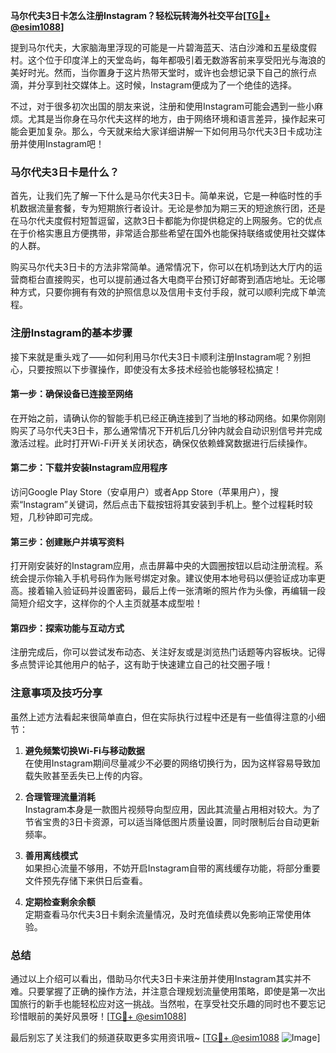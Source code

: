 **马尔代夫3日卡怎么注册Instagram？轻松玩转海外社交平台[[TG💪+ @esim1088](https://t.me/s/esim1088)]**

提到马尔代夫，大家脑海里浮现的可能是一片碧海蓝天、洁白沙滩和五星级度假村。这个位于印度洋上的天堂岛屿，每年都吸引着无数游客前来享受阳光与海浪的美好时光。然而，当你置身于这片热带天堂时，或许也会想记录下自己的旅行点滴，并分享到社交媒体上。这时候，Instagram便成为了一个绝佳的选择。

不过，对于很多初次出国的朋友来说，注册和使用Instagram可能会遇到一些小麻烦。尤其是当你身在马尔代夫这样的地方，由于网络环境和语言差异，操作起来可能会更加复杂。那么，今天就来给大家详细讲解一下如何用马尔代夫3日卡成功注册并使用Instagram吧！

### 马尔代夫3日卡是什么？

首先，让我们先了解一下什么是马尔代夫3日卡。简单来说，它是一种临时性的手机数据流量套餐，专为短期旅行者设计。无论是参加为期三天的短途旅行团，还是在马尔代夫度假村短暂逗留，这款3日卡都能为你提供稳定的上网服务。它的优点在于价格实惠且方便携带，非常适合那些希望在国外也能保持联络或使用社交媒体的人群。

购买马尔代夫3日卡的方法非常简单。通常情况下，你可以在机场到达大厅内的运营商柜台直接购买，也可以提前通过各大电商平台预订好邮寄到酒店地址。无论哪种方式，只要你拥有有效的护照信息以及信用卡支付手段，就可以顺利完成下单流程。

### 注册Instagram的基本步骤

接下来就是重头戏了——如何利用马尔代夫3日卡顺利注册Instagram呢？别担心，只要按照以下步骤操作，即使没有太多技术经验也能够轻松搞定！

#### 第一步：确保设备已连接至网络
在开始之前，请确认你的智能手机已经正确连接到了当地的移动网络。如果你刚刚购买了马尔代夫3日卡，那么通常情况下开机后几分钟内就会自动识别信号并完成激活过程。此时打开Wi-Fi开关关闭状态，确保仅依赖蜂窝数据进行后续操作。

#### 第二步：下载并安装Instagram应用程序
访问Google Play Store（安卓用户）或者App Store（苹果用户），搜索“Instagram”关键词，然后点击下载按钮将其安装到手机上。整个过程耗时较短，几秒钟即可完成。

#### 第三步：创建账户并填写资料
打开刚安装好的Instagram应用，点击屏幕中央的大圆圈按钮以启动注册流程。系统会提示你输入手机号码作为账号绑定对象。建议使用本地号码以便验证成功率更高。接着输入验证码并设置密码，最后上传一张清晰的照片作为头像，再编辑一段简短介绍文字，这样你的个人主页就基本成型啦！

#### 第四步：探索功能与互动方式
注册完成后，你可以尝试发布动态、关注好友或是浏览热门话题等内容板块。记得多点赞评论其他用户的帖子，这有助于快速建立自己的社交圈子哦！

### 注意事项及技巧分享

虽然上述方法看起来很简单直白，但在实际执行过程中还是有一些值得注意的小细节：

1. **避免频繁切换Wi-Fi与移动数据**  
   在使用Instagram期间尽量减少不必要的网络切换行为，因为这样容易导致加载失败甚至丢失已上传的内容。

2. **合理管理流量消耗**  
   Instagram本身是一款图片视频导向型应用，因此其流量占用相对较大。为了节省宝贵的3日卡资源，可以适当降低图片质量设置，同时限制后台自动更新频率。

3. **善用离线模式**  
   如果担心流量不够用，不妨开启Instagram自带的离线缓存功能，将部分重要文件预先存储下来供日后查看。

4. **定期检查剩余余额**  
   定期查看马尔代夫3日卡剩余流量情况，及时充值续费以免影响正常使用体验。

### 总结

通过以上介绍可以看出，借助马尔代夫3日卡来注册并使用Instagram其实并不难。只要掌握了正确的操作方法，并注意合理规划流量使用策略，即使是第一次出国旅行的新手也能轻松应对这一挑战。当然啦，在享受社交乐趣的同时也不要忘记珍惜眼前的美好风景呀！[[TG💪+ @esim1088](https://t.me/s/esim1088)]

最后别忘了关注我们的频道获取更多实用资讯哦~ [[TG💪+ @esim1088](https://t.me/s/esim1088) ![Image](https://i.postimg.cc/4NQfJmqS/Snipaste-2025-05-13-00-14-12.png)]